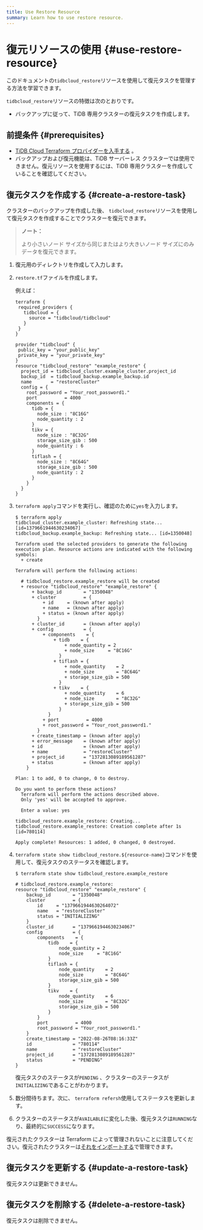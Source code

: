 ```yaml
---
title: Use Restore Resource
summary: Learn how to use restore resource.
---
```


# 復元リソースの使用 {#use-restore-resource}

このドキュメントの`tidbcloud_restore`リソースを使用して復元タスクを管理する方法を学習できます。

`tidbcloud_restore`リソースの特徴は次のとおりです。

-   バックアップに従って、TiDB 専用クラスターの復元タスクを作成します。

## 前提条件 {#prerequisites}

-   [TiDB Cloud Terraform プロバイダーを入手する](/tidb-cloud/terraform-get-tidbcloud-provider.md) 。
-   バックアップおよび復元機能は、TiDB サーバーレス クラスターでは使用できません。復元リソースを使用するには、TiDB 専用クラスターを作成していることを確認してください。

## 復元タスクを作成する {#create-a-restore-task}

クラスターのバックアップを作成した後、 `tidbcloud_restore`リソースを使用して復元タスクを作成することでクラスターを復元できます。

> **ノート：**
>
> より小さいノード サイズから同じまたはより大きいノード サイズにのみデータを復元できます。

1.  復元用のディレクトリを作成して入力します。

2.  `restore.tf`ファイルを作成します。

    例えば：

    ```
    terraform {
     required_providers {
       tidbcloud = {
         source = "tidbcloud/tidbcloud"
       }
     }
    }

    provider "tidbcloud" {
     public_key = "your_public_key"
     private_key = "your_private_key"
    }
    resource "tidbcloud_restore" "example_restore" {
      project_id = tidbcloud_cluster.example_cluster.project_id
      backup_id  = tidbcloud_backup.example_backup.id
      name       = "restoreCluster"
      config = {
        root_password = "Your_root_password1."
        port          = 4000
        components = {
          tidb = {
            node_size : "8C16G"
            node_quantity : 2
          }
          tikv = {
            node_size : "8C32G"
            storage_size_gib : 500
            node_quantity : 6
          }
          tiflash = {
            node_size : "8C64G"
            storage_size_gib : 500
            node_quantity : 2
          }
        }
      }
    }
    ```

3.  `terraform apply`コマンドを実行し、確認のために`yes`を入力します。

    ```
    $ terraform apply
    tidbcloud_cluster.example_cluster: Refreshing state... [id=1379661944630234067]
    tidbcloud_backup.example_backup: Refreshing state... [id=1350048]

    Terraform used the selected providers to generate the following execution plan. Resource actions are indicated with the following symbols:
      + create

    Terraform will perform the following actions:

      # tidbcloud_restore.example_restore will be created
      + resource "tidbcloud_restore" "example_restore" {
          + backup_id        = "1350048"
          + cluster          = {
              + id     = (known after apply)
              + name   = (known after apply)
              + status = (known after apply)
            }
          + cluster_id       = (known after apply)
          + config           = {
              + components    = {
                  + tidb    = {
                      + node_quantity = 2
                      + node_size     = "8C16G"
                    }
                  + tiflash = {
                      + node_quantity    = 2
                      + node_size        = "8C64G"
                      + storage_size_gib = 500
                    }
                  + tikv    = {
                      + node_quantity    = 6
                      + node_size        = "8C32G"
                      + storage_size_gib = 500
                    }
                }
              + port          = 4000
              + root_password = "Your_root_password1."
            }
          + create_timestamp = (known after apply)
          + error_message    = (known after apply)
          + id               = (known after apply)
          + name             = "restoreCluster"
          + project_id       = "1372813089189561287"
          + status           = (known after apply)
        }

    Plan: 1 to add, 0 to change, 0 to destroy.

    Do you want to perform these actions?
      Terraform will perform the actions described above.
      Only 'yes' will be accepted to approve.

      Enter a value: yes

    tidbcloud_restore.example_restore: Creating...
    tidbcloud_restore.example_restore: Creation complete after 1s [id=780114]

    Apply complete! Resources: 1 added, 0 changed, 0 destroyed.
    ```

4.  `terraform state show tidbcloud_restore.${resource-name}`コマンドを使用して、復元タスクのステータスを確認します。

    ```
    $ terraform state show tidbcloud_restore.example_restore

    # tidbcloud_restore.example_restore:
    resource "tidbcloud_restore" "example_restore" {
        backup_id        = "1350048"
        cluster          = {
            id     = "1379661944630264072"
            name   = "restoreCluster"
            status = "INITIALIZING"
        }
        cluster_id       = "1379661944630234067"
        config           = {
            components    = {
                tidb    = {
                    node_quantity = 2
                    node_size     = "8C16G"
                }
                tiflash = {
                    node_quantity    = 2
                    node_size        = "8C64G"
                    storage_size_gib = 500
                }
                tikv    = {
                    node_quantity    = 6
                    node_size        = "8C32G"
                    storage_size_gib = 500
                }
            }
            port          = 4000
            root_password = "Your_root_password1."
        }
        create_timestamp = "2022-08-26T08:16:33Z"
        id               = "780114"
        name             = "restoreCluster"
        project_id       = "1372813089189561287"
        status           = "PENDING"
    }
    ```

    復元タスクのステータスが`PENDING` 、クラスターのステータスが`INITIALIZING`であることがわかります。

5.  数分間待ちます。次に、 `terraform refersh`使用してステータスを更新します。

6.  クラスターのステータスが`AVAILABLE`に変化した後、復元タスクは`RUNNING`なり、最終的に`SUCCESS`になります。

復元されたクラスターは Terraform によって管理されないことに注意してください。復元されたクラスターは[それをインポートする](/tidb-cloud/terraform-use-cluster-resource.md#import-a-cluster)で管理できます。

## 復元タスクを更新する {#update-a-restore-task}

復元タスクは更新できません。

## 復元タスクを削除する {#delete-a-restore-task}

復元タスクは削除できません。
